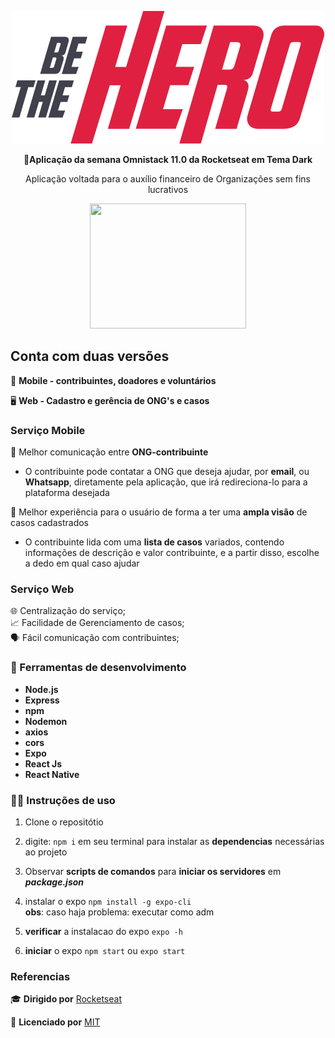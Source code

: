 <div>
  <p align="center">
    <img src="/frontend/src/assets/logo.svg">

  <p align="center">
    🚀️<strong>Aplicação da semana Omnistack 11.0 da Rocketseat em Tema Dark</strong>

  <p align="center">
   Aplicação voltada para o auxílio financeiro de Organizações sem fins lucrativos
</div>  

<p align="center">
 <img src="https://s3.wasabisys.com/hapfun/2017/03/gif-empolgada.gif" width="250" height="200">    



## Conta com duas versões    

📲️ __Mobile - contribuintes, doadores e voluntários__  

🖥️ __Web - Cadastro e gerência de ONG's e casos__      

 
### Serviço Mobile

  
🤝️ Melhor comunicação entre __ONG-contribuinte__ 
  
   - O contribuinte pode contatar a ONG que deseja ajudar, por __email__, ou __Whatsapp__, diretamente pela aplicação, que        irá redireciona-lo para a plataforma desejada
      
 
🤳️ Melhor experiência para o usuário de forma a ter uma __ampla visão__ de casos cadastrados
  
   - O contribuinte lida com uma __lista de casos__ variados, contendo informações de descrição e valor contribuinte, e a          partir disso, escolhe a dedo em qual caso ajudar
    

### Serviço Web 

🌐️ Centralização do serviço;  
📈️ Facilidade de Gerenciamento de casos;  
🗣️ Fácil comunicação com contribuintes;  


### 👾️ Ferramentas de desenvolvimento

- __Node.js__
- __Express__
- __npm__
- __Nodemon__
- __axios__
- __cors__
- __Expo__
- __React Js__
- __React Native__

### 👩‍💻️ Instruções de uso

  1. Clone o repositótio
  
  2. digite: `npm i` em seu terminal para instalar as __dependencias__ necessárias ao projeto
  
  3. Observar __scripts de comandos__ para __iniciar os servidores__ em ___package.json___
  
  4. instalar o expo `npm install -g expo-cli`  
    __obs__: caso haja problema: executar como adm
    
  5. __verificar__ a instalacao do expo `expo -h`
  
  6. __iniciar__ o expo `npm start` ou `expo start`
  
### Referencias

🎓️  <strong>Dirigido por</strong> <a href="https://github.com/Rocketseat/semana-omnistack-11">Rocketseat</a>

📌️  <strong>Licenciado por</strong> <a href="https://github.com/Rocketseat/semana-omnistack-11/blob/master/LICENSE.md">MIT</a>

